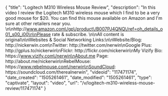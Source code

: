 {
    "title": "Logitech M310 Wireless Mouse Review",
    "description": "In this video I review the Logitech M310 wireless mouse which I find to be a very good mouse for $20.  You can find this mouse available on Amazon and I'm sure at other retailers near you. \n\nhttp:\/\/www.amazon.com\/gp\/product\/B007PJ4QNQ\/ref=oh_details_o01_s00_i00\n\nPlease rate & subscribe. \n\nAll content is original\n\nWebsites & Social Networking Links:\n\nWebsite\/Blog: http:\/\/nickerwin.com\nTwitter: http:\/\/twitter.com\/nerwin\nGoogle Plus: http:\/\/gplus.to\/nickerwin\nFlickr: http:\/\/flickr.com\/nickerwin\nMy Vizify Bio: https:\/\/www.vizify.com\/nerwin\nAbout.me Page: http:\/\/about.me\/nickerwin\nRebelMouse: https:\/\/www.rebelmouse.com\/nerwin\nSoundCloud: https:\/\/soundcloud.com\/therealnerwin",
    "videoid": "117471174",
    "date_created": "1505261461",
    "date_modified": "1505261461",
    "type": "captivate",
    "layout": "video",
    "url": "\/v\/logitech-m310-wireless-mouse-review\/117471174"
}